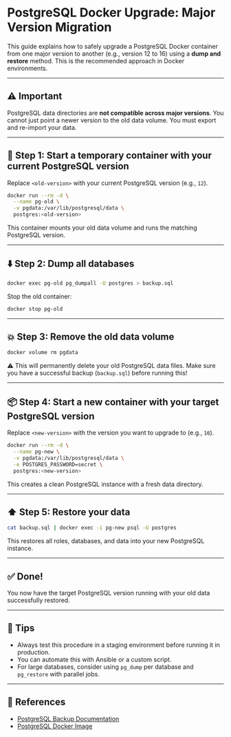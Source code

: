 # PostgreSQL Docker Upgrade: Major Version Migration

This guide explains how to safely upgrade a PostgreSQL Docker container from one major version to another (e.g., version 12 to 16) using a **dump and restore** method. This is the recommended approach in Docker environments.

---

## ⚠️ Important
PostgreSQL data directories are **not compatible across major versions**. You cannot just point a newer version to the old data volume. You must export and re-import your data.

---

## 💾 Step 1: Start a temporary container with your current PostgreSQL version

Replace `<old-version>` with your current PostgreSQL version (e.g., `12`).

```bash
docker run --rm -d \
  --name pg-old \
  -v pgdata:/var/lib/postgresql/data \
  postgres:<old-version>
```

This container mounts your old data volume and runs the matching PostgreSQL version.

---

## ⬇️ Step 2: Dump all databases

```bash
docker exec pg-old pg_dumpall -U postgres > backup.sql
```

Stop the old container:

```bash
docker stop pg-old
```

---

## 💥 Step 3: Remove the old data volume

```bash
docker volume rm pgdata
```

⚠️ This will permanently delete your old PostgreSQL data files. Make sure you have a successful backup (`backup.sql`) before running this!

---

## 📦 Step 4: Start a new container with your target PostgreSQL version

Replace `<new-version>` with the version you want to upgrade to (e.g., `16`).

```bash
docker run --rm -d \
  --name pg-new \
  -v pgdata:/var/lib/postgresql/data \
  -e POSTGRES_PASSWORD=secret \
  postgres:<new-version>
```

This creates a clean PostgreSQL instance with a fresh data directory.

---

## ⬆️ Step 5: Restore your data

```bash
cat backup.sql | docker exec -i pg-new psql -U postgres
```

This restores all roles, databases, and data into your new PostgreSQL instance.

---

## ✅ Done!
You now have the target PostgreSQL version running with your old data successfully restored.

---

## 📝 Tips
- Always test this procedure in a staging environment before running it in production.
- You can automate this with Ansible or a custom script.
- For large databases, consider using `pg_dump` per database and `pg_restore` with parallel jobs.

---

## 🔗 References
- [PostgreSQL Backup Documentation](https://www.postgresql.org/docs/current/backup-dump.html)
- [PostgreSQL Docker Image](https://hub.docker.com/_/postgres)

